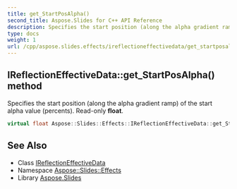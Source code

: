 ```yaml
---
title: get_StartPosAlpha()
second_title: Aspose.Slides for C++ API Reference
description: Specifies the start position (along the alpha gradient ramp) of the start alpha value (percents). Read-only float.
type: docs
weight: 1
url: /cpp/aspose.slides.effects/ireflectioneffectivedata/get_startposalpha/
---
```

## IReflectionEffectiveData::get_StartPosAlpha() method


Specifies the start position (along the alpha gradient ramp) of the start alpha value (percents). Read-only **float**.

```cpp
virtual float Aspose::Slides::Effects::IReflectionEffectiveData::get_StartPosAlpha()=0
```

## See Also

* Class [IReflectionEffectiveData](./)
* Namespace [Aspose::Slides::Effects](../)
* Library [Aspose.Slides](../../)